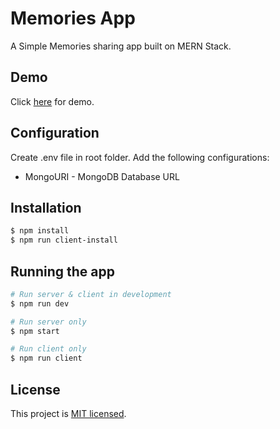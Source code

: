 # Memories App

A Simple Memories sharing app built on MERN Stack.

## Demo

Click [here](https://link) for demo.

## Configuration

Create .env file in root folder. Add the following configurations:

- MongoURI - MongoDB Database URL

## Installation

```bash
$ npm install
$ npm run client-install
```

## Running the app

```bash
# Run server & client in development
$ npm run dev

# Run server only
$ npm start

# Run client only
$ npm run client
```

## License

This project is [MIT licensed](LICENSE).
